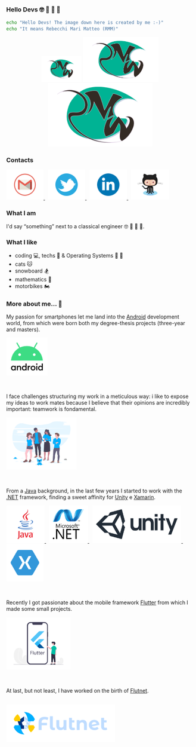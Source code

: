 ### Hello Devs :nerd_face: :rocket: :blue_heart: :notebook:

```sh
echo "Hello Devs! The image down here is created by me :-)"
echo "It means Rebecchi Mari Matteo (RMM)"
```

<p align="center">
<img src="assets/mrm_logo.png" height="50" style="background-color:white; padding:10px; padding-right:15px;padding-left:15px;">
<img src="assets/mrm_logo.png" height="100" style="background-color:white; padding:10px; padding-right:25px;padding-left:25px;">
<img src="assets/mrm_logo.png" height="150" style="background-color:white; padding:10px; padding-right:25px;padding-left:25px;">
</p>

### Contacts

<p align="left">
<a href="mailto:matteo.rebecchimari@gmail.com">
<img src="assets/mail.png" height="60" style="background-color:white; padding:10px; padding-right:20px; padding-left:20px;">
</a>
&nbsp;
<a href="https://twitter.com/FlutterMatteR">
<img src="assets/twitter.png" height="60" style="background-color:white; padding:10px; padding-right:20px; padding-left:20px;">
</a>
&nbsp;
<a href="https://it.linkedin.com/in/matteo-rebecchi-mari-18349812b">
<img src="assets/linkedin.png" height="60" style="background-color:white; padding:10px; padding-right:20px; padding-left:20px;">
</a>
&nbsp;
<a href="https://github.com/MatteoRebecchiMari">
<img src="assets/github.png" height="60"  style="background-color:white; padding:10px; padding-right:15px; padding-left:15px;">
</a>
</p>

### What I am 

I'd say “something” next to a classical engineer :nerd_face: :rocket: :blue_heart: :notebook:.

### What I like

- coding :computer:, techs :calling: & Operating Systems  :penguin: :apple: 
- cats :cat:
- snowboard :snowboarder:
- mathematics :notebook:
- motorbikes :motorcycle:

### More about me... :footprints:

My passion for smartphones let me land into the [Android] development world, from which were born both my degree-thesis projects (three-year and masters).

<p align="left">
<a href="https://developer.android.com/">
<img src="assets/android.png" height="100" style="background-color:white; padding:0px;">
</a>
</p> <br />

I face challenges structuring my work in a meticulous way: i like to expose my ideas to work mates because I believe that their opinions are incredibly important: teamwork is fondamental.

<p align="left">
<img src="assets/undraw_team_spirit_hrr4.png" height="140" style="background-color:white; padding:0px;">
</p> <br />

From a [Java] background, in the last few years I started to work with the [.NET] framework, finding a sweet affinity for [Unity] e [Xamarin].

<p align="left">
<a href="https://www.java.com/en/">
<img src="assets/java.png" height="80" style="background-color:white; padding:10px; padding-left:30px; padding-right:30px;">
</a>
&nbsp;
<a href="https://docs.microsoft.com/en-US/dotnet/">
<img src="assets/dotnet.png" height="80" style="background-color:white; padding:10px; padding-left:10px; padding-right:10px;">
</a>
&nbsp;
<a href="https://unity.com/">
<img src="assets/unity.png" height="80" style="background-color:white; padding:10px;">
</a>
&nbsp;
<a href="https://dotnet.microsoft.com/apps/xamarin">
<img src="assets/xamarin.png" height="80" style="background-color:white; padding:10px;">
</a>
</p> <br />


Recently I got passionate about the mobile framework [Flutter] from which I made some small projects.

<p align="left">
<a href="https://flutter.dev/">
<img src="assets/flutter.png" height="140" style="background-color:white; padding:0px;">
</a>
</p> <br />



At last, but not least, I have worked on the birth of [Flutnet].

<p align="left">
<a href="https://www.flutnet.com">
<img src="assets/flutnet.png" height="60" style="background-color:white; padding:20px; margin-top:15px">
</a>
</p>

<!--  Link Defintions -->
[Flutnet]: https://www.flutnet.com
[Flutter]: https://flutter.dev/
[.NET]: https://docs.microsoft.com/en-US/dotnet/
[Xamarin]: https://dotnet.microsoft.com/apps/xamarin
[Unity]: https://unity.com/
[Java]: https://www.java.com/en/
[Android]: https://developer.android.com/


<!--
**MatteoRebecchiMari/MatteoRebecchiMari** is a ✨ _special_ ✨ repository because its `README.md` (this file) appears on your GitHub profile.

Here are some ideas to get you started:

- 🔭 I’m currently working on ...
- 🌱 I’m currently learning ...
- 👯 I’m looking to collaborate on ...
- 🤔 I’m looking for help with ...
- 💬 Ask me about ...
- 📫 How to reach me: ...
- 😄 Pronouns: ...
- ⚡ Fun fact: ...
-->
